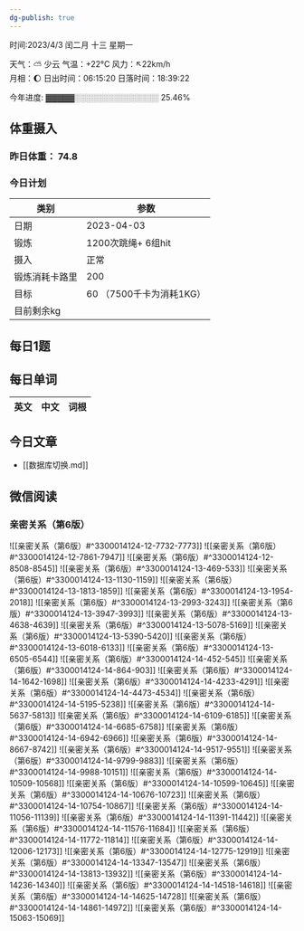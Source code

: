 ```yaml
---
dg-publish: true
---
```



时间:2023/4/3 闰二月 十三 星期一

天气：⛅️  少云 气温：+22°C 风力：↖22km/h  
月相：🌔 日出时间：06:15:20 日落时间：18:39:22

今年进度: ▓▓▓▓▓░░░░░░░░░░░░░░░ 25.46%

## 体重摄入

### 昨日体重： 74.8
### 今日计划
| 类别           | 参数                    |
| -------------- | ----------------------- |
| 日期           | 2023-04-03               |
| 锻炼           |   1200次跳绳+ 6组hit            |
| 摄入           |  正常|
| 锻炼消耗卡路里 | 200|
| 目标           | 60      （7500千卡为消耗1KG）                |
| 目前剩余kg               |                          |



## 每日1题


## 每日单词

| 英文       | 中文       |词根|
| ---------- | ---------- | ---|


## 今日文章

- [[数据库切换.md]]

## 微信阅读

<!-- start of weread -->

### 亲密关系（第6版）
![[亲密关系（第6版）#^3300014124-12-7732-7773]]
![[亲密关系（第6版）#^3300014124-12-7861-7947]]
![[亲密关系（第6版）#^3300014124-12-8508-8545]]
![[亲密关系（第6版）#^3300014124-13-469-533]]
![[亲密关系（第6版）#^3300014124-13-1130-1159]]
![[亲密关系（第6版）#^3300014124-13-1813-1859]]
![[亲密关系（第6版）#^3300014124-13-1954-2018]]
![[亲密关系（第6版）#^3300014124-13-2993-3243]]
![[亲密关系（第6版）#^3300014124-13-3947-3993]]
![[亲密关系（第6版）#^3300014124-13-4638-4639]]
![[亲密关系（第6版）#^3300014124-13-5078-5169]]
![[亲密关系（第6版）#^3300014124-13-5390-5420]]
![[亲密关系（第6版）#^3300014124-13-6018-6133]]
![[亲密关系（第6版）#^3300014124-13-6505-6544]]
![[亲密关系（第6版）#^3300014124-14-452-545]]
![[亲密关系（第6版）#^3300014124-14-864-903]]
![[亲密关系（第6版）#^3300014124-14-1642-1698]]
![[亲密关系（第6版）#^3300014124-14-4233-4291]]
![[亲密关系（第6版）#^3300014124-14-4473-4534]]
![[亲密关系（第6版）#^3300014124-14-5195-5238]]
![[亲密关系（第6版）#^3300014124-14-5637-5813]]
![[亲密关系（第6版）#^3300014124-14-6109-6185]]
![[亲密关系（第6版）#^3300014124-14-6685-6758]]
![[亲密关系（第6版）#^3300014124-14-6942-6966]]
![[亲密关系（第6版）#^3300014124-14-8667-8742]]
![[亲密关系（第6版）#^3300014124-14-9517-9551]]
![[亲密关系（第6版）#^3300014124-14-9799-9883]]
![[亲密关系（第6版）#^3300014124-14-9988-10151]]
![[亲密关系（第6版）#^3300014124-14-10509-10568]]
![[亲密关系（第6版）#^3300014124-14-10599-10645]]
![[亲密关系（第6版）#^3300014124-14-10676-10723]]
![[亲密关系（第6版）#^3300014124-14-10754-10867]]
![[亲密关系（第6版）#^3300014124-14-11056-11139]]
![[亲密关系（第6版）#^3300014124-14-11391-11442]]
![[亲密关系（第6版）#^3300014124-14-11576-11684]]
![[亲密关系（第6版）#^3300014124-14-11772-11814]]
![[亲密关系（第6版）#^3300014124-14-12006-12173]]
![[亲密关系（第6版）#^3300014124-14-12775-12919]]
![[亲密关系（第6版）#^3300014124-14-13347-13547]]
![[亲密关系（第6版）#^3300014124-14-13813-13932]]
![[亲密关系（第6版）#^3300014124-14-14236-14340]]
![[亲密关系（第6版）#^3300014124-14-14518-14618]]
![[亲密关系（第6版）#^3300014124-14-14625-14728]]
![[亲密关系（第6版）#^3300014124-14-14861-14972]]
![[亲密关系（第6版）#^3300014124-14-15063-15069]]

<!-- end of weread -->
